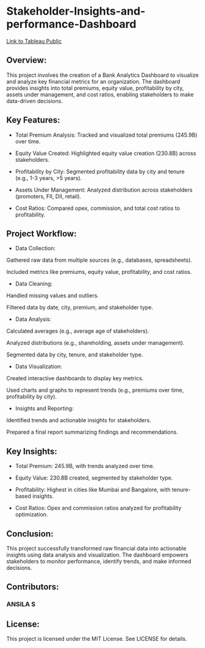 # Stakeholder-Insights-and-performance-Dashboard

[Link to Tableau Public](https://public.tableau.com/app/profile/ansila.s/viz/bankanalytics_17379890906250/Dashboard1)
## Overview:

This project involves the creation of a Bank Analytics Dashboard to visualize and analyze key financial metrics for an organization. The dashboard provides insights into total premiums, equity value, profitability by city, assets under management, and cost ratios, enabling stakeholders to make data-driven decisions.

## Key Features:
+ Total Premium Analysis: Tracked and visualized total premiums (245.9B) over time.

+ Equity Value Created: Highlighted equity value creation (230.8B) across stakeholders.

+ Profitability by City: Segmented profitability data by city and tenure (e.g., 1-3 years, >5 years).

+ Assets Under Management: Analyzed distribution across stakeholders (promoters, FII, DII, retail).

+ Cost Ratios: Compared opex, commission, and total cost ratios to profitability.


## Project Workflow:
+ Data Collection:

Gathered raw data from multiple sources (e.g., databases, spreadsheets).

Included metrics like premiums, equity value, profitability, and cost ratios.

+ Data Cleaning:

Handled missing values and outliers.

Filtered data by date, city, premium, and stakeholder type.

+ Data Analysis:

Calculated averages (e.g., average age of stakeholders).

Analyzed distributions (e.g., shareholding, assets under management).

Segmented data by city, tenure, and stakeholder type.

+ Data Visualization:

Created interactive dashboards to display key metrics.

Used charts and graphs to represent trends (e.g., premiums over time, profitability by city).

+ Insights and Reporting:

Identified trends and actionable insights for stakeholders.

Prepared a final report summarizing findings and recommendations.

## Key Insights:
+ Total Premium: 245.9B, with trends analyzed over time.

+ Equity Value: 230.8B created, segmented by stakeholder type.

+ Profitability: Highest in cities like Mumbai and Bangalore, with tenure-based insights.

+ Cost Ratios: Opex and commission ratios analyzed for profitability optimization.

## Conclusion:
This project successfully transformed raw financial data into actionable insights using data analysis and visualization. The dashboard empowers stakeholders to monitor performance, identify trends, and make informed decisions.

## Contributors:
### ANSILA S

## License:
This project is licensed under the MIT License. See LICENSE for details.

